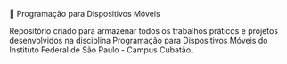 📱 Programação para Dispositivos Móveis

Repositório criado para armazenar todos os trabalhos práticos e projetos desenvolvidos na disciplina Programação para Dispositivos Móveis do Instituto Federal de São Paulo - Campus Cubatão.
